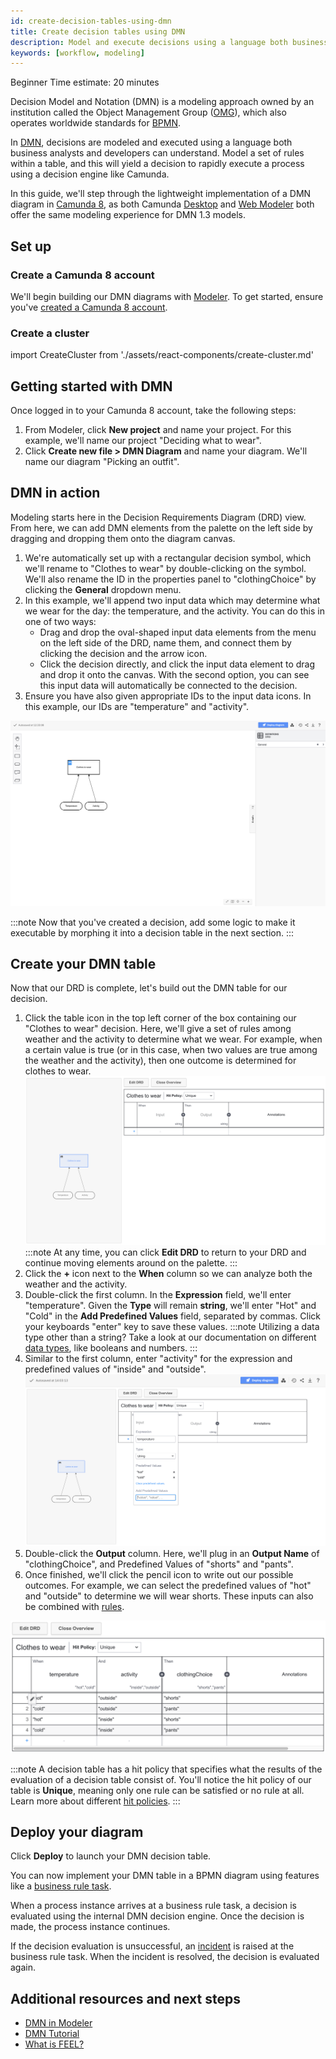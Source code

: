 ```yaml
---
id: create-decision-tables-using-dmn
title: Create decision tables using DMN
description: Model and execute decisions using a language both business analysts and developers can understand.
keywords: [workflow, modeling]
---
```


<span class="badge badge--beginner">Beginner</span>
<span class="badge badge--medium">Time estimate: 20 minutes</span>

Decision Model and Notation (DMN) is a modeling approach owned by an institution called the Object Management Group ([OMG](https://www.omg.org/)), which also operates worldwide standards for [BPMN](./automating-a-process-using-bpmn.md).

In [DMN](../components/modeler/dmn/dmn.md), decisions are modeled and executed using a language both business analysts and developers can understand. Model a set of rules within a table, and this will yield a decision to rapidly execute a process using a decision engine like Camunda.

In this guide, we'll step through the lightweight implementation of a DMN diagram in [Camunda 8](../components/concepts/what-is-camunda-8.md), as both Camunda [Desktop](../components/modeler/desktop-modeler/index.md) and [Web Modeler](../components/modeler/about-modeler.md) both offer the same modeling experience for DMN 1.3 models.

## Set up

### Create a Camunda 8 account

We'll begin building our DMN diagrams with [Modeler](../components/modeler/about-modeler.md). To get started, ensure you've [created a Camunda 8 account](./create-account.md).

### Create a cluster

import CreateCluster from './assets/react-components/create-cluster.md'

<CreateCluster/>

## Getting started with DMN

Once logged in to your Camunda 8 account, take the following steps:

1. From Modeler, click **New project** and name your project. For this example, we'll name our project "Deciding what to wear".
2. Click **Create new file > DMN Diagram** and name your diagram. We'll name our diagram "Picking an outfit".

## DMN in action

Modeling starts here in the Decision Requirements Diagram (DRD) view. From here, we can add DMN elements from the palette on the left side by dragging and dropping them onto the diagram canvas.

1. We're automatically set up with a rectangular decision symbol, which we'll rename to "Clothes to wear" by double-clicking on the symbol. We'll also rename the ID in the properties panel to "clothingChoice" by clicking the **General** dropdown menu.
2. In this example, we'll append two input data which may determine what we wear for the day: the temperature, and the activity. You can do this in one of two ways:
   - Drag and drop the oval-shaped input data elements from the menu on the left side of the DRD, name them, and connect them by clicking the decision and the arrow icon.
   - Click the decision directly, and click the input data element to drag and drop it onto the canvas. With the second option, you can see this input data will automatically be connected to the decision.
3. Ensure you have also given appropriate IDs to the input data icons. In this example, our IDs are "temperature" and "activity".

![dmn model example](./img/dmn-model-example.png)

:::note
Now that you've created a decision, add some logic to make it executable by morphing it into a decision table in the next section.
:::

## Create your DMN table

Now that our DRD is complete, let's build out the DMN table for our decision.

1. Click the table icon in the top left corner of the box containing our "Clothes to wear" decision. Here, we'll give a set of rules among weather and the activity to determine what we wear. For example, when a certain value is true (or in this case, when two values are true among the weather and the activity), then one outcome is determined for clothes to wear.
   ![dmn blank table](./img/dmn-table-blank.png)
   :::note
   At any time, you can click **Edit DRD** to return to your DRD and continue moving elements around on the palette.
   :::
2. Click the **+** icon next to the **When** column so we can analyze both the weather and the activity.
3. Double-click the first column. In the **Expression** field, we'll enter "temperature". Given the **Type** will remain **string**, we'll enter "Hot" and "Cold" in the **Add Predefined Values** field, separated by commas. Click your keyboards "enter" key to save these values.
   :::note
   Utilizing a data type other than a string? Take a look at our documentation on different [data types](../components/modeler/dmn/dmn-data-types.md), like booleans and numbers.
   :::
4. Similar to the first column, enter "activity" for the expression and predefined values of "inside" and "outside".
   ![dmn table example](./img/dmn-table-example.png)
5. Double-click the **Output** column. Here, we'll plug in an **Output Name** of "clothingChoice", and Predefined Values of "shorts" and "pants".
6. Once finished, we'll click the pencil icon to write out our possible outcomes. For example, we can select the predefined values of "hot" and "outside" to determine we will wear shorts. These inputs can also be combined with [rules](../components/modeler/dmn/decision-table-rule.md).

![completed dmn table](./img/dmn-table-complete-example.png)

:::note
A decision table has a hit policy that specifies what the results of the evaluation of a decision table consist of. You'll notice the hit policy of our table is **Unique**, meaning only one rule can be satisfied or no rule at all. Learn more about different [hit policies](../components/modeler/dmn/decision-table-hit-policy.md).
:::

## Deploy your diagram

Click **Deploy** to launch your DMN decision table.

You can now implement your DMN table in a BPMN diagram using features like a [business rule task](../components/modeler/bpmn/business-rule-tasks/business-rule-tasks.md).

When a process instance arrives at a business rule task, a decision is evaluated using the internal DMN decision engine. Once the decision is made, the process instance continues.

If the decision evaluation is unsuccessful, an [incident](../components/concepts/incidents.md) is raised at the business rule task. When the incident is resolved, the decision is evaluated again.

## Additional resources and next steps

- [DMN in Modeler](../components/modeler/dmn/dmn.md)
- [DMN Tutorial](https://camunda.com/dmn/#introduction-overview)
- [What is FEEL?](../components/modeler/feel/what-is-feel.md)
